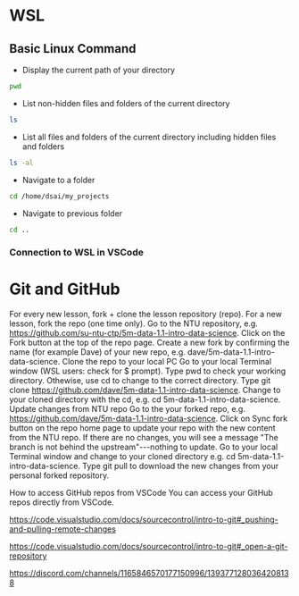 # WSL

## Basic Linux Command

- Display the current path of your directory
```bash
pwd
```

- List non-hidden files and folders of the current directory
```bash
ls
```

- List all files and folders of the current directory including hidden files and folders
```bash
ls -al
```

- Navigate to a folder
```bash
cd /home/dsai/my_projects
```

- Navigate to previous folder
```bash
cd ..
```


### Connection to WSL in VSCode





# Git and GitHub
For every new lesson, fork + clone the lesson repository (repo).
For a new lesson, fork the repo (one time only).
Go to the NTU repository, e.g. https://github.com/su-ntu-ctp/5m-data-1.1-intro-data-science.
Click on the Fork button at the top of the repo page.
Create a new fork by confirming the name (for example Dave) of your new repo, e.g. dave/5m-data-1.1-intro-data-science.
Clone the repo to your local PC
Go to your local Terminal window (WSL users: check for $ prompt).
Type pwd to check your working directory. Othewise, use cd to change to the correct directory.
Type git clone https://github.com/dave/5m-data-1.1-intro-data-science.
Change to your cloned directory with the cd, e.g.  cd 5m-data-1.1-intro-data-science.
Update changes from NTU repo
Go to the your forked repo, e.g. https://github.com/dave/5m-data-1.1-intro-data-science.
Click on Sync fork button on the repo home page to update your repo with the new content from the NTU repo. If there are no changes, you will see a message "The branch is not behind the upstream"---nothing to update.
Go to your local Terminal window and change to your cloned directory e.g.  cd 5m-data-1.1-intro-data-science.
Type git pull to download the new changes from your personal forked repository.


How to access GitHub repos from VSCode
You can access your GitHub repos directly from VSCode. 

https://code.visualstudio.com/docs/sourcecontrol/intro-to-git#_pushing-and-pulling-remote-changes

https://code.visualstudio.com/docs/sourcecontrol/intro-to-git#_open-a-git-repository


https://discord.com/channels/1165846570177150996/1393771280364208138